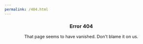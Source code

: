 ```yaml
---
permalink: /404.html
---
```


### <div align="center">Error 404</div>
<div align="center">That page seems to have vanished. Don't blame it on us.</div>
